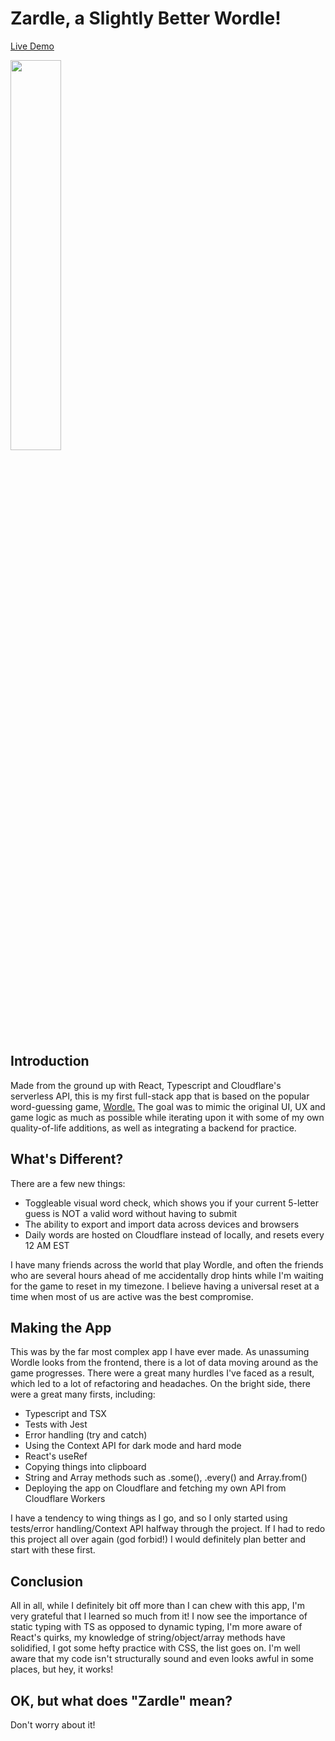 # Zardle, a Slightly Better Wordle!

<a href="https://zardle.pages.dev/">Live Demo</a>

<img src="https://cdn.discordapp.com/attachments/871914093865472011/949550199041302548/wordle_4.gif" width="40%" height="40%" />

## Introduction

Made from the ground up with React, Typescript and Cloudflare's serverless API, this is my first full-stack app that is based on the popular word-guessing game, <a href="https://www.nytimes.com/games/wordle/index.html">Wordle.</a> The goal was to mimic the original UI, UX and game logic as much as possible while iterating upon it with some of my own quality-of-life additions, as well as integrating a backend for practice.

## What's Different?

There are a few new things:

- Toggleable visual word check, which shows you if your current 5-letter guess is NOT a valid word without having to submit
- The ability to export and import data across devices and browsers
- Daily words are hosted on Cloudflare instead of locally, and resets every 12 AM EST

I have many friends across the world that play Wordle, and often the friends who are several hours ahead of me accidentally drop hints while I'm waiting for the game to reset in my timezone. I believe having a universal reset at a time when most of us are active was the best compromise.

## Making the App

This was by the far most complex app I have ever made. As unassuming Wordle looks from the frontend, there is a lot of data moving around as the game progresses. There were a great many hurdles I've faced as a result, which led to a lot of refactoring and headaches. On the bright side, there were a great many firsts, including:

- Typescript and TSX
- Tests with Jest
- Error handling (try and catch)
- Using the Context API for dark mode and hard mode
- React's useRef
- Copying things into clipboard
- String and Array methods such as .some(), .every() and Array.from()
- Deploying the app on Cloudflare and fetching my own API from Cloudflare Workers

I have a tendency to wing things as I go, and so I only started using tests/error handling/Context API halfway through the project. If I had to redo this project all over again (god forbid!) I would definitely plan better and start with these first.

## Conclusion

All in all, while I definitely bit off more than I can chew with this app, I'm very grateful that I learned so much from it! I now see the importance of static typing with TS as opposed to dynamic typing, I'm more aware of React's quirks, my knowledge of string/object/array methods have solidified, I got some hefty practice with CSS, the list goes on. I'm well aware that my code isn't structurally sound and even looks awful in some places, but hey, it works!

## OK, but what does "Zardle" mean?

Don't worry about it!
